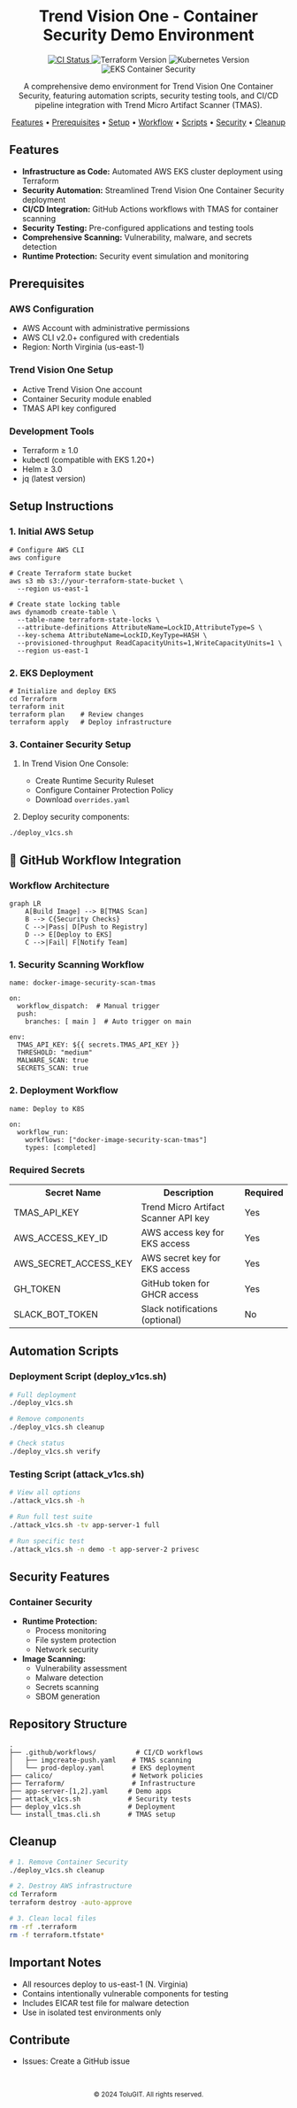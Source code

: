 <div align="center">
  <h1>Trend Vision One - Container Security Demo Environment</h1>
  <p>
    <a href="https://github.com/ToluGIT/V1CS/actions">
      <img src="https://github.com/ToluGIT/V1CS/workflows/docker-image-security-scan-tmas/badge.svg" alt="CI Status">
    </a>
    <img src="https://img.shields.io/badge/terraform-%3E%3D%201.0-blue" alt="Terraform Version">
    <img src="https://img.shields.io/badge/kubernetes-%3E%3D%201.20-blue" alt="Kubernetes Version">
    <img src="https://img.shields.io/badge/EKS-Container%20Security-orange" alt="EKS Container Security">
  </p>
  <p>A comprehensive demo environment for Trend Vision One Container Security, featuring automation scripts, security testing tools, and CI/CD pipeline integration with Trend Micro Artifact Scanner (TMAS).</p>
</div>

<p align="center">
  <a href="#-features">Features</a> •
  <a href="#-prerequisites">Prerequisites</a> •
  <a href="#-setup-instructions">Setup</a> •
  <a href="#-workflow">Workflow</a> •
  <a href="#-scripts">Scripts</a> •
  <a href="#-security">Security</a> •
  <a href="#-cleanup">Cleanup</a>
</p>

<h2 id="-features">Features</h2>

<ul>
  <li><strong>Infrastructure as Code:</strong> Automated AWS EKS cluster deployment using Terraform</li>
  <li><strong>Security Automation:</strong> Streamlined Trend Vision One Container Security deployment</li>
  <li><strong>CI/CD Integration:</strong> GitHub Actions workflows with TMAS for container scanning</li>
  <li><strong>Security Testing:</strong> Pre-configured applications and testing tools</li>
  <li><strong>Comprehensive Scanning:</strong> Vulnerability, malware, and secrets detection</li>
  <li><strong>Runtime Protection:</strong> Security event simulation and monitoring</li>
</ul>

<h2 id="-prerequisites">Prerequisites</h2>

<h3>AWS Configuration</h3>
<ul>
  <li>AWS Account with administrative permissions</li>
  <li>AWS CLI v2.0+ configured with credentials</li>
  <li>Region: North Virginia (us-east-1)</li>
</ul>

<h3>Trend Vision One Setup</h3>
<ul>
  <li>Active Trend Vision One account</li>
  <li>Container Security module enabled</li>
  <li>TMAS API key configured</li>
</ul>

<h3>Development Tools</h3>
<ul>
  <li>Terraform ≥ 1.0</li>
  <li>kubectl (compatible with EKS 1.20+)</li>
  <li>Helm ≥ 3.0</li>
  <li>jq (latest version)</li>
</ul>

<h2 id="-setup-instructions">Setup Instructions</h2>

<h3>1. Initial AWS Setup</h3>

<pre><code># Configure AWS CLI
aws configure

# Create Terraform state bucket
aws s3 mb s3://your-terraform-state-bucket \
  --region us-east-1

# Create state locking table
aws dynamodb create-table \
  --table-name terraform-state-locks \
  --attribute-definitions AttributeName=LockID,AttributeType=S \
  --key-schema AttributeName=LockID,KeyType=HASH \
  --provisioned-throughput ReadCapacityUnits=1,WriteCapacityUnits=1 \
  --region us-east-1</code></pre>

<h3>2. EKS Deployment</h3>

<pre><code># Initialize and deploy EKS
cd Terraform
terraform init
terraform plan    # Review changes
terraform apply   # Deploy infrastructure</code></pre>

<h3>3. Container Security Setup</h3>

1. In Trend Vision One Console:
   - Create Runtime Security Ruleset
   - Configure Container Protection Policy
   - Download `overrides.yaml`

2. Deploy security components:
<pre><code>./deploy_v1cs.sh</code></pre>

<h2 id="-workflow">🔄 GitHub Workflow Integration</h2>

<h3>Workflow Architecture</h3>

```mermaid
graph LR
    A[Build Image] --> B[TMAS Scan]
    B --> C{Security Checks}
    C -->|Pass| D[Push to Registry]
    D --> E[Deploy to EKS]
    C -->|Fail| F[Notify Team]
```

<h3>1. Security Scanning Workflow</h3>

<pre><code>name: docker-image-security-scan-tmas

on:
  workflow_dispatch:  # Manual trigger
  push:
    branches: [ main ]  # Auto trigger on main

env:
  TMAS_API_KEY: ${{ secrets.TMAS_API_KEY }}
  THRESHOLD: "medium"
  MALWARE_SCAN: true
  SECRETS_SCAN: true</code></pre>

<h3>2. Deployment Workflow</h3>

<pre><code>name: Deploy to K8S

on:
  workflow_run:
    workflows: ["docker-image-security-scan-tmas"]
    types: [completed]</code></pre>

<h3>Required Secrets</h3>

<table>
  <tr>
    <th>Secret Name</th>
    <th>Description</th>
    <th>Required</th>
  </tr>
  <tr>
    <td>TMAS_API_KEY</td>
    <td>Trend Micro Artifact Scanner API key</td>
    <td>Yes</td>
  </tr>
  <tr>
    <td>AWS_ACCESS_KEY_ID</td>
    <td>AWS access key for EKS access</td>
    <td>Yes</td>
  </tr>
  <tr>
    <td>AWS_SECRET_ACCESS_KEY</td>
    <td>AWS secret key for EKS access</td>
    <td>Yes</td>
  </tr>
  <tr>
    <td>GH_TOKEN</td>
    <td>GitHub token for GHCR access</td>
    <td>Yes</td>
  </tr>
  <tr>
    <td>SLACK_BOT_TOKEN</td>
    <td>Slack notifications (optional)</td>
    <td>No</td>
  </tr>
</table>

<h2 id="-scripts">Automation Scripts</h2>

<h3>Deployment Script (deploy_v1cs.sh)</h3>

```bash
# Full deployment
./deploy_v1cs.sh

# Remove components
./deploy_v1cs.sh cleanup

# Check status
./deploy_v1cs.sh verify
```

<h3>Testing Script (attack_v1cs.sh)</h3>

```bash
# View all options
./attack_v1cs.sh -h

# Run full test suite
./attack_v1cs.sh -tv app-server-1 full

# Run specific test
./attack_v1cs.sh -n demo -t app-server-2 privesc
```

<h2 id="-security">Security Features</h2>

<h3>Container Security</h3>
<ul>
  <li><strong>Runtime Protection:</strong>
    <ul>
      <li>Process monitoring</li>
      <li>File system protection</li>
      <li>Network security</li>
    </ul>
  </li>
  <li><strong>Image Scanning:</strong>
    <ul>
      <li>Vulnerability assessment</li>
      <li>Malware detection</li>
      <li>Secrets scanning</li>
      <li>SBOM generation</li>
    </ul>
  </li>
</ul>

<h2 id="-structure">Repository Structure</h2>

```
.
├── .github/workflows/          # CI/CD workflows
│   ├── imgcreate-push.yaml    # TMAS scanning
│   └── prod-deploy.yaml       # EKS deployment
├── calico/                    # Network policies
├── Terraform/                 # Infrastructure
├── app-server-[1,2].yaml     # Demo apps
├── attack_v1cs.sh            # Security tests
├── deploy_v1cs.sh            # Deployment
└── install_tmas.cli.sh       # TMAS setup
```

<h2 id="-cleanup">Cleanup</h2>

```bash
# 1. Remove Container Security
./deploy_v1cs.sh cleanup

# 2. Destroy AWS infrastructure
cd Terraform
terraform destroy -auto-approve

# 3. Clean local files
rm -rf .terraform
rm -f terraform.tfstate*
```

<h2>Important Notes</h2>

<ul>
  <li>All resources deploy to us-east-1 (N. Virginia)</li>
  <li>Contains intentionally vulnerable components for testing</li>
  <li>Includes EICAR test file for malware detection</li>
  <li>Use in isolated test environments only</li>
</ul>

<h2>Contribute</h2>

<ul>
  <li>Issues: Create a GitHub issue</li>
</ul>

<div align="center">
  <br>
  <p>
    <sub>© 2024 ToluGIT. All rights reserved.</sub>
  </p>
</div>

